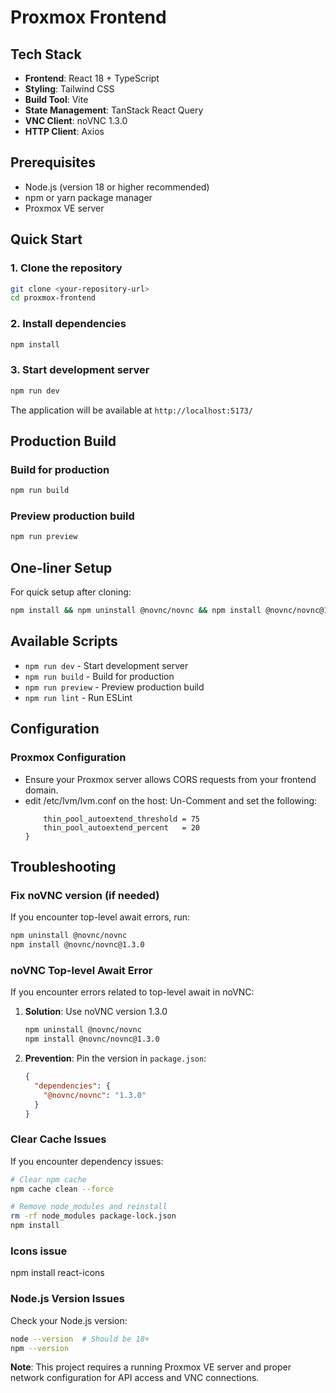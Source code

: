 # Proxmox Frontend
## Tech Stack
- **Frontend**: React 18 + TypeScript
- **Styling**: Tailwind CSS
- **Build Tool**: Vite
- **State Management**: TanStack React Query
- **VNC Client**: noVNC 1.3.0
- **HTTP Client**: Axios

## Prerequisites
- Node.js (version 18 or higher recommended)
- npm or yarn package manager
- Proxmox VE server

## Quick Start
### 1. Clone the repository
```bash
git clone <your-repository-url>
cd proxmox-frontend
```

### 2. Install dependencies
```bash
npm install
```

### 3. Start development server
```bash
npm run dev
```

The application will be available at `http://localhost:5173/`
## Production Build
### Build for production
```bash
npm run build
```

### Preview production build
```bash
npm run preview
```

## One-liner Setup

For quick setup after cloning:
```bash
npm install && npm uninstall @novnc/novnc && npm install @novnc/novnc@1.3.0 && npm run dev
```

## Available Scripts
- `npm run dev` - Start development server
- `npm run build` - Build for production
- `npm run preview` - Preview production build
- `npm run lint` - Run ESLint

## Configuration
### Proxmox Configuration
- Ensure your Proxmox server allows CORS requests from your frontend domain.
- edit /etc/lvm/lvm.conf on the host:
  Un-Comment and set the following:
  ```activation {
      thin_pool_autoextend_threshold = 75
      thin_pool_autoextend_percent   = 20
  }
  ```

## Troubleshooting
### Fix noVNC version (if needed)
If you encounter top-level await errors, run:
```bash
npm uninstall @novnc/novnc
npm install @novnc/novnc@1.3.0
```

### noVNC Top-level Await Error
If you encounter errors related to top-level await in noVNC:
1. **Solution**: Use noVNC version 1.3.0
   ```bash
   npm uninstall @novnc/novnc
   npm install @novnc/novnc@1.3.0
   ```

2. **Prevention**: Pin the version in `package.json`:
   ```json
   {
     "dependencies": {
       "@novnc/novnc": "1.3.0"
     }
   }
   ```

### Clear Cache Issues
If you encounter dependency issues:
```bash
# Clear npm cache
npm cache clean --force

# Remove node_modules and reinstall
rm -rf node_modules package-lock.json
npm install
```

### Icons issue
npm install react-icons

### Node.js Version Issues
Check your Node.js version:
```bash
node --version  # Should be 18+
npm --version
```

**Note**: This project requires a running Proxmox VE server and proper network configuration for API access and VNC connections.
